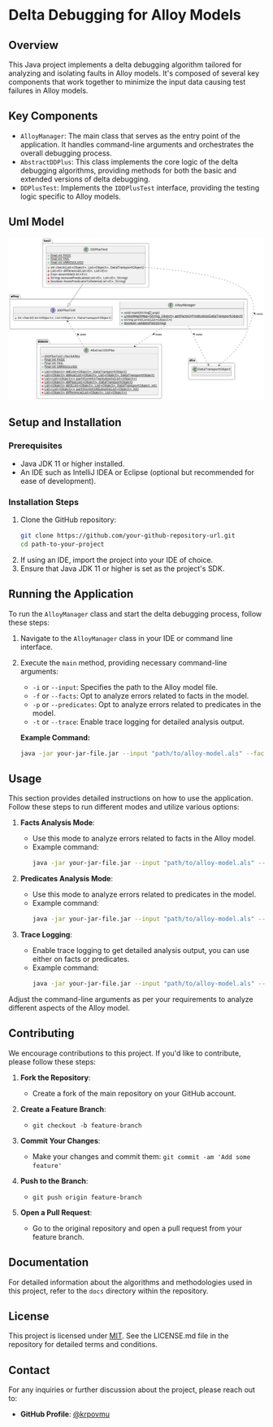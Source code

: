 # Delta Debugging for Alloy Models

## Overview

This Java project implements a delta debugging algorithm tailored for analyzing and isolating faults in Alloy models. It's composed of several key components that work together to minimize the input data causing test failures in Alloy models.

## Key Components

- `AlloyManager`: The main class that serves as the entry point of the application. It handles command-line arguments and orchestrates the overall debugging process.
- `AbstractDDPlus`: This class implements the core logic of the delta debugging algorithms, providing methods for both the basic and extended versions of delta debugging.
- `DDPlusTest`: Implements the `IDDPlusTest` interface, providing the testing logic specific to Alloy models.

## Uml Model

![uml diagram](./diagram.png)

## Setup and Installation

### Prerequisites

- Java JDK 11 or higher installed.
- An IDE such as IntelliJ IDEA or Eclipse (optional but recommended for ease of development).

### Installation Steps

1. Clone the GitHub repository:
   ```bash
   git clone https://github.com/your-github-repository-url.git
   cd path-to-your-project

2. If using an IDE, import the project into your IDE of choice.
3. Ensure that Java JDK 11 or higher is set as the project's SDK.

## Running the Application

To run the `AlloyManager` class and start the delta debugging process, follow these steps:

1. Navigate to the `AlloyManager` class in your IDE or command line interface.
2. Execute the `main` method, providing necessary command-line arguments:
   - `-i` or `--input`: Specifies the path to the Alloy model file.
   - `-f` or `--facts`: Opt to analyze errors related to facts in the model.
   - `-p` or `--predicates`: Opt to analyze errors related to predicates in the model.
   - `-t` or `--trace`: Enable trace logging for detailed analysis output.

   **Example Command:**
   ```bash
   java -jar your-jar-file.jar --input "path/to/alloy-model.als" --facts

## Usage

This section provides detailed instructions on how to use the application. Follow these steps to run different modes and utilize various options:

1. **Facts Analysis Mode**:
   - Use this mode to analyze errors related to facts in the Alloy model.
   - Example command:
     ```bash
     java -jar your-jar-file.jar --input "path/to/alloy-model.als" --facts
     ```

2. **Predicates Analysis Mode**:
   - Use this mode to analyze errors related to predicates in the model.
   - Example command:
     ```bash
     java -jar your-jar-file.jar --input "path/to/alloy-model.als" --predicates
     ```

3. **Trace Logging**:
   - Enable trace logging to get detailed analysis output, you can use either on facts or predicates.
   - Example command:
     ```bash
     java -jar your-jar-file.jar --input "path/to/alloy-model.als" --trace --facts
     ```
Adjust the command-line arguments as per your requirements to analyze different aspects of the Alloy model.

## Contributing

We encourage contributions to this project. If you'd like to contribute, please follow these steps:

1. **Fork the Repository**:
   - Create a fork of the main repository on your GitHub account.

2. **Create a Feature Branch**:
   - `git checkout -b feature-branch`

3. **Commit Your Changes**:
   - Make your changes and commit them: `git commit -am 'Add some feature'`

4. **Push to the Branch**:
   - `git push origin feature-branch`

5. **Open a Pull Request**:
   - Go to the original repository and open a pull request from your feature branch.

## Documentation

For detailed information about the algorithms and methodologies used in this project, refer to the `docs` directory within the repository.

## License

This project is licensed under [MIT](https://opensource.org/license/mit/). See the LICENSE.md file in the repository for detailed terms and conditions.

## Contact

For any inquiries or further discussion about the project, please reach out to:

- **GitHub Profile**: [@krpovmu](https://github.com/krpovmu)
